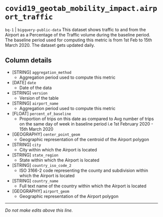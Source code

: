 # `covid19_geotab_mobility_impact.airport_traffic`
`bq-1` | `bigquery-public-data`
This dataset shows traffic to and from the Airport as a Percentage of the Traffic volume during the baseline period. The baseline period used for computing this metric is from 1st Feb to 15th March 2020. The dataset gets updated daily.

## Column details
* [STRING]    `aggregation_method`
  - Aggregation period used to compute this metric
* [DATE]      `date`
  - Date of the data
* [STRING]    `version`
  - Version of the table
* [STRING]    `airport_name`
  - Aggregation period used to compute this metric
* [FLOAT]     `percent_of_baseline`
  - Proportion of trips on this date as compared to Avg number of trips on the same day of week in baseline period i.e 1st February 2020 - 15th March 2020
* [GEOGRAPHY] `center_point_geom`
  - Geographic representation of the centroid of the Airport polygon
* [STRING]    `city`
  - City within which the Airport is located
* [STRING]    `state_region`
  - State within which the Airport is located
* [STRING]    `country_iso_code_2`
  - ISO 3166-2 code representing the county and subdivision within which the Airport is located
* [STRING]    `country_name`
  - Full text name of the country within which the Airport is located
* [GEOGRAPHY] `airport_geom`
  - Geographic representation of the Airport polygon

-------------------------------------------------------------------------------
*Do not make edits above this line.*
